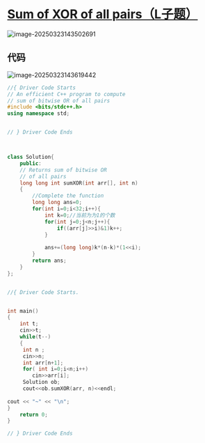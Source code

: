 # [Sum of XOR of all pairs（L子题）](https://www.geeksforgeeks.org/problems/sum-of-xor-of-all-pairs0723/1?itm_source=geeksforgeeks)

![image-20250323143502691](https://gitee.com/chen-houchao/images/raw/master/202503231435768.png)

## 代码

![image-20250323143619442](https://gitee.com/chen-houchao/images/raw/master/202503231436477.png)

```cpp
//{ Driver Code Starts
// An efficient C++ program to compute 
// sum of bitwise OR of all pairs
#include <bits/stdc++.h>
using namespace std;


// } Driver Code Ends



class Solution{
    public:
    // Returns sum of bitwise OR
    // of all pairs
    long long int sumXOR(int arr[], int n)
    {
    	//Complete the function
    	long long ans=0;
    	for(int i=0;i<32;i++){
    	    int k=0;//当前为为1的个数
    	    for(int j=0;j<n;j++){
    	        if((arr[j]>>i)&1)k++;
    	    }
    	    
    	    ans+=(long long)k*(n-k)*(1<<i);
    	}
    	return ans;
    }
};


//{ Driver Code Starts.


int main()
{
	int t;
	cin>>t;
	while(t--)
	{
	 int n ;
	 cin>>n;
	 int arr[n+1];
	 for( int i=0;i<n;i++)
	    cin>>arr[i];
	 Solution ob;
	 cout<<ob.sumXOR(arr, n)<<endl;
	
cout << "~" << "\n";
}	
	return 0;
}

// } Driver Code Ends
```

